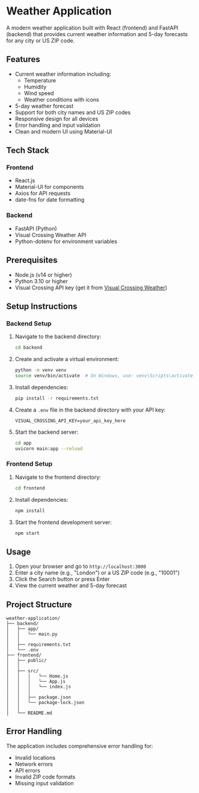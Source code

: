 # Weather Application

A modern weather application built with React (frontend) and FastAPI (backend) that provides current weather information and 5-day forecasts for any city or US ZIP code.

## Features

-  Current weather information including:
   -  Temperature
   -  Humidity
   -  Wind speed
   -  Weather conditions with icons
-  5-day weather forecast
-  Support for both city names and US ZIP codes
-  Responsive design for all devices
-  Error handling and input validation
-  Clean and modern UI using Material-UI

## Tech Stack

### Frontend

-  React.js
-  Material-UI for components
-  Axios for API requests
-  date-fns for date formatting

### Backend

-  FastAPI (Python)
-  Visual Crossing Weather API
-  Python-dotenv for environment variables

## Prerequisites

-  Node.js (v14 or higher)
-  Python 3.10 or higher
-  Visual Crossing API key (get it from [Visual Crossing Weather](https://www.visualcrossing.com/weather-api))

## Setup Instructions

### Backend Setup

1. Navigate to the backend directory:

   ```bash
   cd backend
   ```

2. Create and activate a virtual environment:

   ```bash
   python -m venv venv
   source venv/bin/activate  # On Windows, use: venv\Scripts\activate
   ```

3. Install dependencies:

   ```bash
   pip install -r requirements.txt
   ```

4. Create a `.env` file in the backend directory with your API key:

   ```
   VISUAL_CROSSING_API_KEY=your_api_key_here
   ```

5. Start the backend server:
   ```bash
   cd app
   uvicorn main:app --reload
   ```

### Frontend Setup

1. Navigate to the frontend directory:

   ```bash
   cd frontend
   ```

2. Install dependencies:

   ```bash
   npm install
   ```

3. Start the frontend development server:
   ```bash
   npm start
   ```

## Usage

1. Open your browser and go to `http://localhost:3000`
2. Enter a city name (e.g., "London") or a US ZIP code (e.g., "10001")
3. Click the Search button or press Enter
4. View the current weather and 5-day forecast

## Project Structure

```
weather-application/
├── backend/
│   ├── app/
│   │   └── main.py
│   │
│   ├── requirements.txt
│   └── .env
├── frontend/
│   ├── public/
│   │
│   ├── src/
│   │   │   └── Home.js
│   │   │   └── App.js
│   │   │   └── index.js
│   │   │
│   │   ├── package.json
│   │   └── package-lock.json
│   │
│   └── README.md
```

## Error Handling

The application includes comprehensive error handling for:

-  Invalid locations
-  Network errors
-  API errors
-  Invalid ZIP code formats
-  Missing input validation
